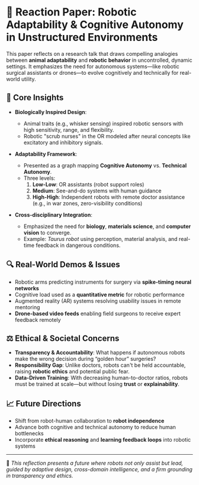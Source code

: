 # 🤖 Reaction Paper: Robotic Adaptability & Cognitive Autonomy in Unstructured Environments

This paper reflects on a research talk that draws compelling analogies between **animal adaptability** and **robotic behavior** in uncontrolled, dynamic settings. It emphasizes the need for autonomous systems—like robotic surgical assistants or drones—to evolve cognitively and technically for real-world utility.

## 🧠 Core Insights

- **Biologically Inspired Design**:
  - Animal traits (e.g., whisker sensing) inspired robotic sensors with high sensitivity, range, and flexibility.
  - Robotic "scrub nurses" in the OR modeled after neural concepts like excitatory and inhibitory signals.

- **Adaptability Framework**:
  - Presented as a graph mapping **Cognitive Autonomy** vs. **Technical Autonomy**.
  - Three levels:
    1. **Low-Low**: OR assistants (robot support roles)
    2. **Medium**: See-and-do systems with human guidance
    3. **High-High**: Independent robots with remote doctor assistance (e.g., in war zones, zero-visibility conditions)

- **Cross-disciplinary Integration**:
  - Emphasized the need for **biology**, **materials science**, and **computer vision** to converge.
  - Example: *Taurus robot* using perception, material analysis, and real-time feedback in dangerous conditions.

## 🔍 Real-World Demos & Issues

- Robotic arms predicting instruments for surgery via **spike-timing neural networks**
- Cognitive load used as a **quantitative metric** for robotic performance
- Augmented reality (AR) systems resolving usability issues in remote mentoring
- **Drone-based video feeds** enabling field surgeons to receive expert feedback remotely

## ⚖️ Ethical & Societal Concerns

- **Transparency & Accountability**: What happens if autonomous robots make the wrong decision during “golden hour” surgeries?
- **Responsibility Gap**: Unlike doctors, robots can't be held accountable, raising **robotic ethics** and potential public fear.
- **Data-Driven Training**: With decreasing human-to-doctor ratios, robots must be trained at scale—but without losing **trust** or **explainability**.

## 📈 Future Directions

- Shift from robot-human collaboration to **robot independence**
- Advance both cognitive and technical autonomy to reduce human bottlenecks
- Incorporate **ethical reasoning** and **learning feedback loops** into robotic systems

---

📘 *This reflection presents a future where robots not only assist but lead, guided by adaptive design, cross-domain intelligence, and a firm grounding in transparency and ethics.*